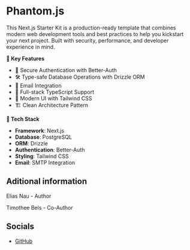 # Phantom.js

This Next.js Starter Kit is a production-ready template that combines modern web development tools and best practices to help you kickstart your next project. Built with security, performance, and developer experience in mind.

**🚀 Key Features**
- 🔐 Secure Authentication with Better-Auth
- 🛠️ Type-safe Database Operations with Drizzle ORM
- 📧 Email Integration
- 🔄 Full-stack TypeScript Support
- 🎨 Modern UI with Tailwind CSS
- 🏗️ Clean Architecture Pattern

**🔧 Tech Stack**
- **Framework**: Next.js
- **Database**: PostgreSQL
- **ORM**: Drizzle
- **Authentication**: Better-Auth
- **Styling**: Tailwind CSS
- **Email**: SMTP Integration

## Aditional information

Elias Nau - Author  
<!-- future - Collaborator -->
Timothee Bels - Co-Author

<!-- ### Special thanks to all the contributors below: -->

## Socials

- [GitHub](https://github.com/eliasnau)
